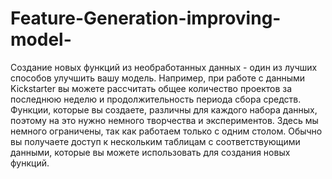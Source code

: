 # Feature-Generation-improving-model-

Создание новых функций из необработанных данных - один из лучших способов улучшить вашу модель. Например, при работе с данными Kickstarter вы можете рассчитать общее количество проектов за последнюю неделю и продолжительность периода сбора средств. Функции, которые вы создаете, различны для каждого набора данных, поэтому на это нужно немного творчества и экспериментов. Здесь мы немного ограничены, так как работаем только с одним столом. Обычно вы получаете доступ к нескольким таблицам с соответствующими данными, которые вы можете использовать для создания новых функций.
